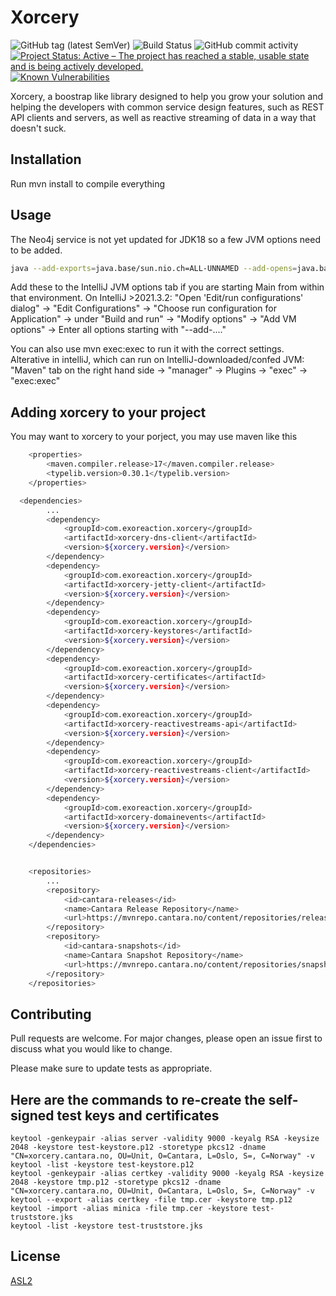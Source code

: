 # Xorcery

![GitHub tag (latest SemVer)](https://img.shields.io/github/v/tag/Cantara/xorcery) 
![Build Status](https://jenkins.quadim.ai/buildStatus/icon?Cantara%20%20xorcery) ![GitHub commit activity](https://img.shields.io/github/commit-activity/y/Cantara/xorcerye) [![Project Status: Active – The project has reached a stable, usable state and is being actively developed.](http://www.repostatus.org/badges/latest/active.svg)](http://www.repostatus.org/#active) [![Known Vulnerabilities](https://snyk.io/test/github/Cantara/xorcery/badge.svg)](https://snyk.io/test/github/Cantara/xorcery)

Xorcery, a boostrap like library designed to help you grow your solution and helping the developers with common service design features, such as REST API clients and servers, as well as reactive streaming of data in a way that doesn't suck.

## Installation


Run mvn install to compile everything

## Usage
The Neo4j service is not yet updated for JDK18 so a few JVM options need to be added.

```bash
java --add-exports=java.base/sun.nio.ch=ALL-UNNAMED --add-opens=java.base/java.nio=ALL-UNNAMED --add-opens=java.base/java.lang=ALL-UNNAMED --add-opens=java.base/java.lang.reflect=ALL-UNNAMED --add-opens=java.base/java.io=ALL-UNNAMED --add-exports=jdk.unsupported/sun.misc=ALL-UNNAMED -Dfile.encoding=UTF-8 -classpath "<classpath>" com.exoreaction.xorcery.server.Main -id=server1
```

Add these to the IntelliJ JVM options tab if you are starting Main from within that environment.
On IntelliJ >2021.3.2: "Open 'Edit/run configurations' dialog" -> "Edit Configurations" -> "Choose run configuration for Application" -> under "Build and run" -> "Modify options" -> "Add VM options" -> Enter all options starting with "--add-...." 

You can also use mvn exec:exec to run it with the correct settings.
Alterative in intelliJ, which can run on IntelliJ-downloaded/confed JVM: "Maven" tab on the right hand side -> "manager" -> Plugins -> "exec" -> "exec:exec" 

## Adding xorcery to your project

You may want to xorcery to your porject, you may use maven like this

```bash
    <properties>
        <maven.compiler.release>17</maven.compiler.release>
        <typelib.version>0.30.1</typelib.version>
    </properties>

  <dependencies>
        ...
        <dependency>
            <groupId>com.exoreaction.xorcery</groupId>
            <artifactId>xorcery-dns-client</artifactId>
            <version>${xorcery.version}</version>
        </dependency>
        <dependency>
            <groupId>com.exoreaction.xorcery</groupId>
            <artifactId>xorcery-jetty-client</artifactId>
            <version>${xorcery.version}</version>
        </dependency>
        <dependency>
            <groupId>com.exoreaction.xorcery</groupId>
            <artifactId>xorcery-keystores</artifactId>
            <version>${xorcery.version}</version>
        </dependency>
        <dependency>
            <groupId>com.exoreaction.xorcery</groupId>
            <artifactId>xorcery-certificates</artifactId>
            <version>${xorcery.version}</version>
        </dependency>
        <dependency>
            <groupId>com.exoreaction.xorcery</groupId>
            <artifactId>xorcery-reactivestreams-api</artifactId>
            <version>${xorcery.version}</version>
        </dependency>
        <dependency>
            <groupId>com.exoreaction.xorcery</groupId>
            <artifactId>xorcery-reactivestreams-client</artifactId>
            <version>${xorcery.version}</version>
        </dependency>
        <dependency>
            <groupId>com.exoreaction.xorcery</groupId>
            <artifactId>xorcery-domainevents</artifactId>
            <version>${xorcery.version}</version>
        </dependency>
    </dependencies>


    <repositories>
        ...
        <repository>
            <id>cantara-releases</id>
            <name>Cantara Release Repository</name>
            <url>https://mvnrepo.cantara.no/content/repositories/releases/</url>
        </repository>
        <repository>
            <id>cantara-snapshots</id>
            <name>Cantara Snapshot Repository</name>
            <url>https://mvnrepo.cantara.no/content/repositories/snapshots/</url>
        </repository>
    </repositories>
```


## Contributing
Pull requests are welcome. For major changes, please open an issue first to discuss what you would like to change.

Please make sure to update tests as appropriate.


## Here are the commands to re-create the self-signed test keys and certificates
```
keytool -genkeypair -alias server -validity 9000 -keyalg RSA -keysize 2048 -keystore test-keystore.p12 -storetype pkcs12 -dname "CN=xorcery.cantara.no, OU=Unit, O=Cantara, L=Oslo, S=, C=Norway" -v
keytool -list -keystore test-keystore.p12
keytool -genkeypair -alias certkey -validity 9000 -keyalg RSA -keysize 2048 -keystore tmp.p12 -storetype pkcs12 -dname "CN=xorcery.cantara.no, OU=Unit, O=Cantara, L=Oslo, S=, C=Norway" -v
keytool --export -alias certkey -file tmp.cer -keystore tmp.p12
keytool -import -alias minica -file tmp.cer -keystore test-truststore.jks
keytool -list -keystore test-truststore.jks
```

## License
[ASL2](https://choosealicense.com/licenses/apache-2.0/)
